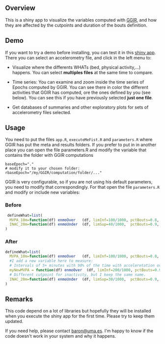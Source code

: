 ## Overview

This is a shiny app to visualize the variables computed with [GGIR](https://cran.r-project.org/web/packages/GGIR/vignettes/GGIR.html),
 and how they are affected by the cutpoints and duration of the bouts definition.


## Demo
If you want to try a demo before installing, you can test it in this [shiny app](https://datahunter.es/shinyapps/ggirvisualizer/). There you can select an accelerometry file, and click in the left menu to:

 * Visualize where the differents WHATs (bed, physical activity,...) happens. You can select **multiples files** at the same time to compare.
 
 * Time series: You can examine and zoom inside the time series of Epochs computed by GGIR. You can see there in color the different activities that GGIR has computed, ore the ones defined by you (see below). You can see this if you have previously selected **just one file**.
 
 * Get databases of summaries and other exploratory plots for sets of accelerometry files selected.


 
## Usage

You need to put the files `app.R`, `executeMeFist.R` and `parameters.R` where GGIR has 
 put the meta and results folders. If you prefer to put in in another place you can open
the file parameters.R and modify the variable that contains the folder with GGIR computations 

```
baseEpoch="."
# modify it to your chosen folder:
rbaseEpoch="/my/GGIR/computation/folder/..."
```


GGIR is very configurable, so if you are not using his default parameters, you need to
 modify that correspondingly. For that open the file `parameters.R` and modify or include new variables:
 
### Before 
```r
 defineWhat=list(
  MVPA_10m=function(df) enmoOver   (df, limInf=100/1000, pctBouts=0.8, durBoutMin=dminutes(10)),
  INAC_20m=function(df) enmoUnder  (df, limSup=40/1000,  pctBouts=0.9, durBoutMin=dminutes(20))
)

 ```
### After
```r
defineWhat=list(
  MVPA_10m=function(df) enmoOver   (df, limInf=100/1000, pctBouts=0.8, durBoutMin=dminutes(10)),
  #I add a new variable here to measure: 
  # Intervals of 5+ minutes with 90% of the time with acceleretation over 200 mili-g
  myNewMVPA = function(df) enmoOver  (df, limInf=200/1000, pctBouts=0.9, durBoutMin=dminutes(5)),
  # Different cutpoint for inactivity, but I keep the same name.
  INAC_20m=function(df) enmoUnder  (df, limSup=30/1000,  pctBouts=0.9, durBoutMin=dminutes(20))
)
 ```


## Remarks 
This code depend on a lot of libraries but hopefully they will be installed when you execute the shiny
app for the first time. Please try to keep them updated.

If you need help, please contact baron@uma.es. I'm happy to know if the code doesn't work in your system and why it happens.



